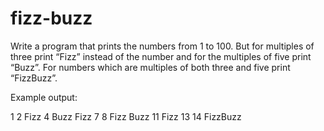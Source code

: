 # fizz-buzz

Write a program that prints the numbers from 1 to 100. But for multiples of three print “Fizz” instead of the number and for the multiples of five print “Buzz”. For numbers which are multiples of both three and five print “FizzBuzz”.

Example output:

1
2
Fizz
4
Buzz
Fizz
7
8
Fizz
Buzz
11
Fizz
13
14
FizzBuzz

